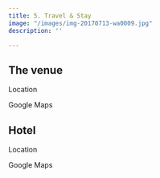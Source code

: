 ```yaml
---
title: 5. Travel & Stay
image: "/images/img-20170713-wa0009.jpg"
description: ''

---
```

## The venue

Location

Google Maps

## Hotel

Location

Google Maps
